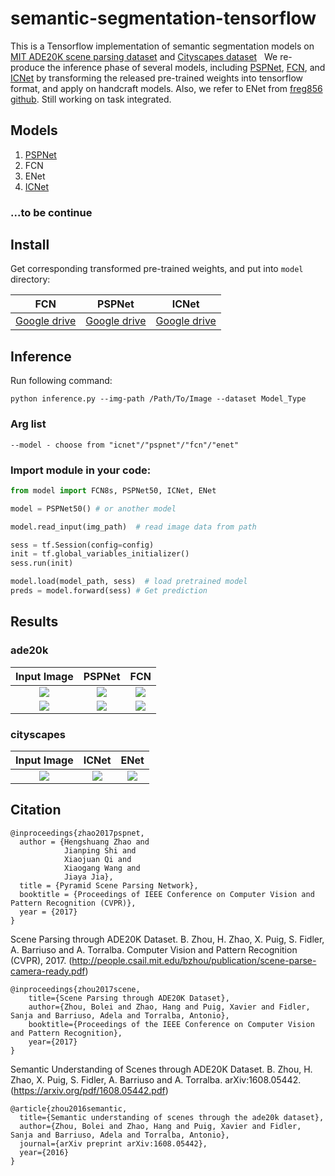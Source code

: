 # semantic-segmentation-tensorflow
This is a Tensorflow implementation of semantic segmentation models on [MIT ADE20K scene parsing dataset](https://github.com/hangzhaomit/semantic-segmentation-pytorch) and [Cityscapes dataset](https://www.cityscapes-dataset.com/benchmarks/)
  
We re-produce the inference phase of several models, including [PSPNet](https://github.com/hszhao/PSPNet), [FCN](https://github.com/CSAILVision/sceneparsing), and [ICNet](https://github.com/hszhao/ICNet) by transforming the released pre-trained weights into tensorflow format, and apply on handcraft models. Also, we refer to ENet from [freg856 github](https://github.com/fregu856/segmentation). Still working on task integrated.

## Models
1. [PSPNet](https://github.com/hellochick/PSPNet-tensorflow)
2. FCN
3. ENet 
4. [ICNet](https://github.com/hellochick/ICNet-tensorflow)

### ...to be continue

## Install
Get corresponding transformed pre-trained weights, and put into `model` directory:   

 FCN       |PSPNet           |ICNet
|:-----------:|:-------------:|:------:|
|[Google drive](https://drive.google.com/file/d/1WElbk7ogK3e3-yEDP0yXfy4sCpbYL4yP/view?usp=sharing) | [Google drive](https://drive.google.com/file/d/17lcRDt-aJrr4fMom8cWJjAPhoGd911FS/view?usp=sharing)| [Google drive](https://drive.google.com/file/d/1Vg8NFk_k6Me7WSdXnDcDoFa4Pd0hl8tn/view?usp=sharing)|

## Inference
Run following command:
```
python inference.py --img-path /Path/To/Image --dataset Model_Type
```
### Arg list
```
--model - choose from "icnet"/"pspnet"/"fcn"/"enet"  
```

### Import module in your code:
```python
from model import FCN8s, PSPNet50, ICNet, ENet

model = PSPNet50() # or another model

model.read_input(img_path)  # read image data from path

sess = tf.Session(config=config)
init = tf.global_variables_initializer()
sess.run(init)

model.load(model_path, sess)  # load pretrained model
preds = model.forward(sess) # Get prediction 
```

## Results
### ade20k
|Input Image| PSPNet | FCN |  
:----------:|:------:|:----:
|![](https://github.com/hellochick/semantic-segmentation-tensorflow/blob/master/input/indoor_1.jpg)|![](https://github.com/hellochick/semantic-segmentation-tensorflow/blob/master/output/pspnet_indoor_1.jpg)|![](https://github.com/hellochick/semantic-segmentation-tensorflow/blob/master/output/fcn_indoor_1.jpg)|  
|![](https://github.com/hellochick/semantic-segmentation-tensorflow/blob/master/input/indoor_2.jpg)|![](https://github.com/hellochick/semantic-segmentation-tensorflow/blob/master/output/pspnet_indoor_2.jpg)|![](https://github.com/hellochick/semantic-segmentation-tensorflow/blob/master/output/fcn_indoor_2.jpg)|

### cityscapes
|Input Image|ICNet| ENet |
:----------:|:------:|:-----:|
|![](https://github.com/hellochick/semantic-segmentation-tensorflow/blob/master/input/outdoor_1.png)|![](https://github.com/hellochick/semantic-segmentation-tensorflow/blob/master/output/icnet_outdoor_1.png)|![](https://github.com/hellochick/semantic-segmentation-tensorflow/blob/master/output/enet_outdoor_1.png)|

## Citation
    @inproceedings{zhao2017pspnet,
      author = {Hengshuang Zhao and
                Jianping Shi and
                Xiaojuan Qi and
                Xiaogang Wang and
                Jiaya Jia},
      title = {Pyramid Scene Parsing Network},
      booktitle = {Proceedings of IEEE Conference on Computer Vision and Pattern Recognition (CVPR)},
      year = {2017}
    }
Scene Parsing through ADE20K Dataset. B. Zhou, H. Zhao, X. Puig, S. Fidler, A. Barriuso and A. Torralba. Computer Vision and Pattern Recognition (CVPR), 2017. (http://people.csail.mit.edu/bzhou/publication/scene-parse-camera-ready.pdf)

    @inproceedings{zhou2017scene,
        title={Scene Parsing through ADE20K Dataset},
        author={Zhou, Bolei and Zhao, Hang and Puig, Xavier and Fidler, Sanja and Barriuso, Adela and Torralba, Antonio},
        booktitle={Proceedings of the IEEE Conference on Computer Vision and Pattern Recognition},
        year={2017}
    }
    
Semantic Understanding of Scenes through ADE20K Dataset. B. Zhou, H. Zhao, X. Puig, S. Fidler, A. Barriuso and A. Torralba. arXiv:1608.05442. (https://arxiv.org/pdf/1608.05442.pdf)

    @article{zhou2016semantic,
      title={Semantic understanding of scenes through the ade20k dataset},
      author={Zhou, Bolei and Zhao, Hang and Puig, Xavier and Fidler, Sanja and Barriuso, Adela and Torralba, Antonio},
      journal={arXiv preprint arXiv:1608.05442},
      year={2016}
    }
    
